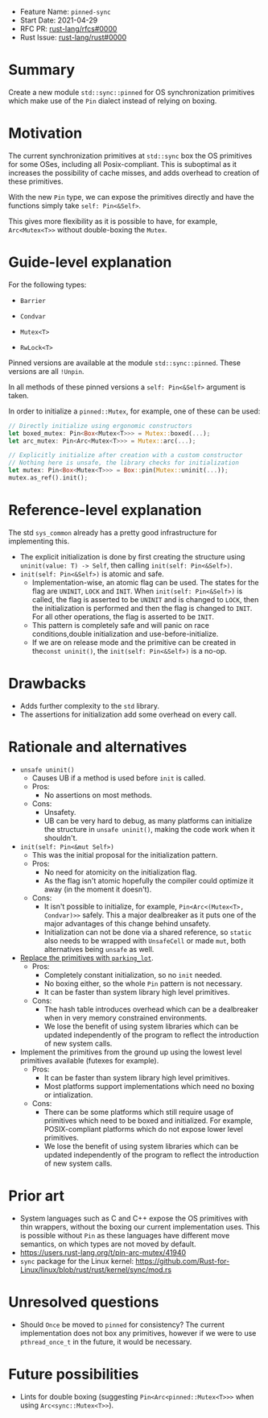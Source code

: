 - Feature Name: `pinned-sync`
- Start Date: 2021-04-29
- RFC PR: [rust-lang/rfcs#0000](https://github.com/rust-lang/rfcs/pull/0000)
- Rust Issue: [rust-lang/rust#0000](https://github.com/rust-lang/rust/issues/0000)
# Summary

[summary]: #summary

Create a new module `std::sync::pinned` for OS synchronization primitives which make use of the `Pin` dialect instead of relying on boxing.

# Motivation

[motivation]: #motivation

The current synchronization primitives at `std::sync` box the OS primitives for some OSes, including all Posix-compliant. This is suboptimal as it increases the possibility of cache misses, and adds overhead to creation of these primitives.

With the new `Pin` type, we can expose the primitives directly and have the functions simply take `self: Pin<&Self>`.

This gives more flexibility as it is possible to have, for example, `Arc<Mutex<T>>` without double-boxing the `Mutex`.

# Guide-level explanation

[guide-level-explanation]: #guide-level-explanation

For the following types:

* `Barrier`

* `Condvar`

* `Mutex<T>`

* `RwLock<T>`

Pinned versions are available at the module `std::sync::pinned`. These versions are all `!Unpin`.

In all methods of these pinned versions a `self: Pin<&Self>` argument is taken.

In order to initialize a `pinned::Mutex`, for example, one of these can be used:

```rust
// Directly initialize using ergonomic constructors
let boxed_mutex: Pin<Box<Mutex<T>>> = Mutex::boxed(...);
let arc_mutex: Pin<Arc<Mutex<T>>> = Mutex::arc(...);

// Explicitly initialize after creation with a custom constructor
// Nothing here is unsafe, the library checks for initialization
let mutex: Pin<Box<Mutex<T>>> = Box::pin(Mutex::uninit(...));
mutex.as_ref().init();
```

# Reference-level explanation

[reference-level-explanation]: #reference-level-explanation

The std `sys_common` already has a pretty good infrastructure for implementing this.

- The explicit initialization is done by first creating the structure using `uninit(value: T) -> Self`, then calling `init(self: Pin<&Self>)`.
- `init(self: Pin<&Self>)` is atomic and safe.
    - Implementation-wise, an atomic flag can be used. The states for the flag are `UNINIT`, `LOCK` and `INIT`. When `init(self: Pin<&Self>)` is called, the flag is asserted to be `UNINIT` and is changed to `LOCK`, then the initialization is performed and then the flag is changed to `INIT`. For all other operations, the flag is asserted to be `INIT`.
    - This pattern is completely safe and will panic on race conditions,double initialization and use-before-initialize.
    - If we are on release mode and the primitive can be created in the`const uninit()`, the `init(self: Pin<&Self>)` is a no-op.

# Drawbacks

[drawbacks]: #drawbacks

- Adds further complexity to the `std` library.
- The assertions for initialization add some overhead on every call.

# Rationale and alternatives

[rationale-and-alternatives]: #rationale-and-alternatives

- `unsafe uninit()`
    - Causes UB if a method is used before `init` is called.
    - Pros:
        - No assertions on most methods.
    - Cons:
        - Unsafety.
        - UB can be very hard to debug, as many platforms can initialize the structure in `unsafe uninit()`, making the code work when it shouldn't.
- `init(self: Pin<&mut Self>)`
    - This was the initial proposal for the initialization pattern.
    - Pros:
        - No need for atomicity on the initialization flag.
        - As the flag isn't atomic hopefully the compiler could optimize it away (in the moment it doesn't).
    - Cons:
        - It isn't possible to initialize, for example, `Pin<Arc<(Mutex<T>, Condvar)>>` safely. This a major dealbreaker as it puts one of the major advantages of this change behind unsafety.
        - Initialization can not be done via a shared reference, so `static` also needs to be wrapped with `UnsafeCell` or made `mut`, both alternatives being `unsafe` as well.
- [Replace the primitives with `parking_lot`](https://github.com/rust-lang/rust/pull/56410).
    - Pros:
        - Completely constant initialization, so no `init` needed.
        - No boxing either, so the whole `Pin` pattern is not necessary.
        - It can be faster than system library high level primitives.
    - Cons:
        - The hash table introduces overhead which can be a dealbreaker when in very memory constrained environments.
        - We lose the benefit of using system libraries which can be updated independently of the program to reflect the introduction of new system calls.
- Implement the primitives from the ground up using the lowest level primitives available (futexes for example).
    - Pros:
        - It can be faster than system library high level primitives.
        - Most platforms support implementations which need no boxing or intialization.
    - Cons:
        - There can be some platforms which still require usage of primitives which need to be boxed and initialized. For example, POSIX-compliant platforms which do not expose lower level primitives.
        - We lose the benefit of using system libraries which can be updated independently of the program to reflect the introduction of new system calls.

# Prior art

[prior-art]: #prior-art

- System languages such as C and C++ expose the OS primitives with thin wrappers, without the boxing our current implementation uses. This is possible without `Pin` as these languages have different move semantics, on which types are not moved by default.
- https://users.rust-lang.org/t/pin-arc-mutex/41940
- `sync` package for the Linux kernel: https://github.com/Rust-for-Linux/linux/blob/rust/rust/kernel/sync/mod.rs

# Unresolved questions

[unresolved-questions]: #unresolved-questions

- Should `Once` be moved to `pinned` for consistency? The current implementation does not box any primitives, however if we were to use `pthread_once_t` in the future, it would be necessary.

# Future possibilities

[future-possibilities]: #future-possibilities

- Lints for double boxing (suggesting `Pin<Arc<pinned::Mutex<T>>>` when using `Arc<sync::Mutex<T>>`).
